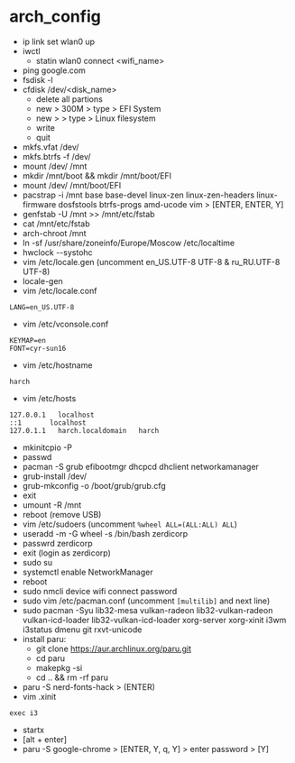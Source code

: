 # arch_config
- ip link set wlan0 up
- iwctl
  - statin wlan0 connect <wifi_name>
- ping google.com
- fsdisk -l
- cfdisk /dev/<disk_name>
  - delete all partions
  - new > 300M > type > EFI System
  - new > <all> > type > Linux filesystem
  - write
  - quit
- mkfs.vfat /dev/<EFI partion>
- mkfs.btrfs -f /dev/<Linux filesystem partion>
- mount /dev/<Linux filesystem partion> /mnt
- mkdir /mnt/boot && mkdir /mnt/boot/EFI
- mount /dev/<EFI partion> /mnt/boot/EFI
- pacstrap -i /mnt base base-devel linux-zen linux-zen-headers linux-firmware dosfstools btrfs-progs amd-ucode vim > [ENTER, ENTER, Y]
- genfstab -U /mnt >> /mnt/etc/fstab
- cat /mnt/etc/fstab
- arch-chroot /mnt
- ln -sf /usr/share/zoneinfo/Europe/Moscow /etc/localtime
- hwclock --systohc
- vim /etc/locale.gen (uncomment en_US.UTF-8 UTF-8 & ru_RU.UTF-8 UTF-8)
- locale-gen
- vim /etc/locale.conf
```
LANG=en_US.UTF-8
```
- vim /etc/vconsole.conf
```
KEYMAP=en
FONT=cyr-sun16
```
- vim /etc/hostname
```
harch
```
- vim /etc/hosts
```
127.0.0.1	localhost
::1       localhost
127.0.1.1	harch.localdomain	harch
```
- mkinitcpio -P
- passwd
- pacman -S grub efibootmgr dhcpcd dhclient networkamanager
- grub-install /dev/<disk>
- grub-mkconfig -o /boot/grub/grub.cfg
- exit
- umount -R /mnt
- reboot (remove USB)
- vim /etc/sudoers (uncomment `%wheel ALL=(ALL:ALL) ALL`)
- useradd -m -G wheel -s /bin/bash zerdicorp
- passwrd zerdicorp
- exit (login as zerdicorp)
- sudo su
- systemctl enable NetworkManager
- reboot
- sudo nmcli device wifi connect <SSID> password <password>
- sudo vim /etc/pacman.conf (uncomment `[multilib]` and next line)
- sudo pacman -Syu lib32-mesa vulkan-radeon lib32-vulkan-radeon vulkan-icd-loader lib32-vulkan-icd-loader xorg-server xorg-xinit i3wm i3status dmenu git rxvt-unicode
- install paru:
  - git clone https://aur.archlinux.org/paru.git
  - cd paru
  - makepkg -si
  - cd .. && rm -rf paru
- paru -S nerd-fonts-hack > (ENTER)
- vim .xinit
```
exec i3
```
- startx
- [alt + enter]
- paru -S google-chrome > [ENTER, Y, q, Y] > enter password > [Y]
